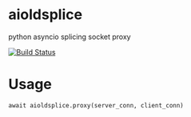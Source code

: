 # aioldsplice

python asyncio splicing socket proxy

[![Build Status](https://travis-ci.org/drie/aioldsplice.png)](https://travis-ci.org/drie/aioldsplice)

# Usage

`await aioldsplice.proxy(server_conn, client_conn)`
